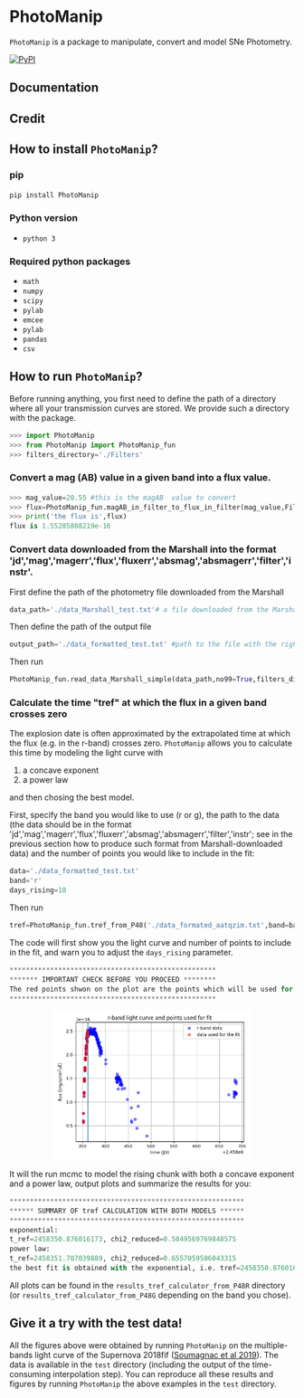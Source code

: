 # PhotoManip
`PhotoManip` is a package to manipulate, convert and model SNe Photometry.

[![PyPI](https://img.shields.io/pypi/v/PhotoManip.svg?style=flat-square)](https://pypi.python.org/pypi/PhotoManip)

## Documentation

## Credit

## How to install `PhotoManip`?

### pip

`pip install PhotoManip`

### Python version
* `python 3`

### Required python packages
* `math`
* `numpy`
* `scipy`
* `pylab`
* `emcee`
* `pylab`
* `pandas`
* `csv`

## How to run `PhotoManip`?
Before running anything, you first need to define the path of a directory where all your transmission curves are stored. We provide such a directory with the package.
```python
>>> import PhotoManip
>>> from PhotoManip import PhotoManip_fun
>>> filters_directory='./Filters' 
```

### Convert a mag (AB) value in a given band into a flux value.

```python
>>> mag_value=20.55 #this is the magAB  value to convert
>>> flux=PhotoManip_fun.magAB_in_filter_to_flux_in_filter(mag_value,Filter_vector=np.array([['swift','UVW2']]),filters_directory=filters_directory,verbose=False)
>>> print('the flux is',flux)
flux is 1.55285808219e-16
```

### Convert data downloaded from the Marshall into the format 'jd','mag','magerr','flux','fluxerr','absmag','absmagerr','filter','instr'.

First define the path of the photometry file downloaded from the Marshall
```python
data_path='./data_Marshall_test.txt'# a file downloaded from the Marshall
```
Then define the path of the output file

```python
output_path='./data_formatted_test.txt' #path to the file with the right format
```
Then run
```python
PhotoManip_fun.read_data_Marshall_simple(data_path,no99=True,filters_directory=filters_directory,output_path=output_path)
```

### Calculate the time "tref" at which the flux in a given band crosses zero

The explosion date is often approximated by the extrapolated time at which the flux (e.g. in the r-band) crosses zero. `PhotoManip` allows you to calculate this time by modeling the light curve with
1. a concave exponent
2. a power law

and then chosing the best model.

First, specify the band you would like to use (r or g), the path to the data (the data should be in the format 'jd','mag','magerr','flux','fluxerr','absmag','absmagerr','filter','instr'; see in the previous section how to produce such format from Marshall-downloaded data) and the number of points you would like to include in the fit:
```python
data='./data_formatted_test.txt'
band='r'
days_rising=10
```

Then run
```python
tref=PhotoManip_fun.tref_from_P48('./data_formated_aatqzim.txt',band=band,days_rising=days_rising)[0]
```

The code will first show you the light curve and number of points to include in the fit, and warn you to adjust the `days_rising` parameter.
```python
***************************************************
******* IMPORTANT CHECK BEFORE YOU PROCEED ********
The red points shwon on the plot are the points which will be used for the fit.Adjust the "days_rising" parameter of Photomanip_fun.tref_from_P48, untill the red points cover all (and do not go beyond) the rising part of the light curve!
***************************************************
```


<p align="center">
  <img src="./PhotoManip/test/results_tref_calculator_from_P48R/lc_and_rising_piece.png" width="350">
</p>

It will the run mcmc to model the rising chunk with both a concave exponent and a power law, output plots and summarize the results for you:
```python
**********************************************************
****** SUMMARY OF tref CALCULATION WITH BOTH MODELS ******
**********************************************************
exponential:
t_ref=2458350.876016173, chi2_reduced=0.5049569769848575
power law:
t_ref=2458351.707039889, chi2_reduced=0.6557059506043315
the best fit is obtained with the exponential, i.e. tref=2458350.876016173
```

All plots can be found in the `results_tref_calculator_from_P48R` directory (or `results_tref_calculator_from_P48G` depending on the band you chose).
 

## Give it a try with the test data!

All the figures above were obtained by running `PhotoManip` on the multiple-bands light curve of the Supernova 2018fif ([Soumagnac et al 2019](https://ui.adsabs.harvard.edu/abs/2019arXiv190711252S/abstract)). The data is available in the `test` directory (including the output of the time-consuming interpolation step). You can reproduce all these results and figures by running `PhotoManip` the above examples in the `test` directory.



